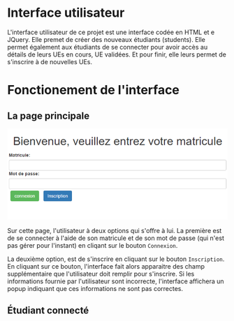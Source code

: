 Interface utilisateur
===========

L'interface utilisateur de ce projet est une interface codée en HTML et e JQuery. Elle premet de créer des nouveaux étudiants (students). Elle permet également aux étudiants de se connecter pour avoir accès au détails de leurs UEs en cours, UE validées. Et pour finir, elle leurs permet de s'inscrire à de nouvelles UEs.

# Fonctionement de l'interface
## La page principale

![picture](figures/principale.png)

Sur cette page, l'utilisateur à deux options qui s'offre à lui. La première est de se connecter à l'aide de son matricule et de son mot de passe (qui n'est pas gérer pour l'instant) en cliqant sur le bouton `Connexion`.

La deuxième option, est de s'inscrire en cliquant sur le bouton `Inscription`. En cliquant sur ce bouton, l'interface fait alors apparaitre des champ supplémentaire que l'utilisateur doit remplir pour s'inscrire.
Si les informations fournie par l'utilisateur sont incorrecte, l'interface affichera un popup indiquant que ces informations ne sont pas correctes.

## Étudiant connecté

